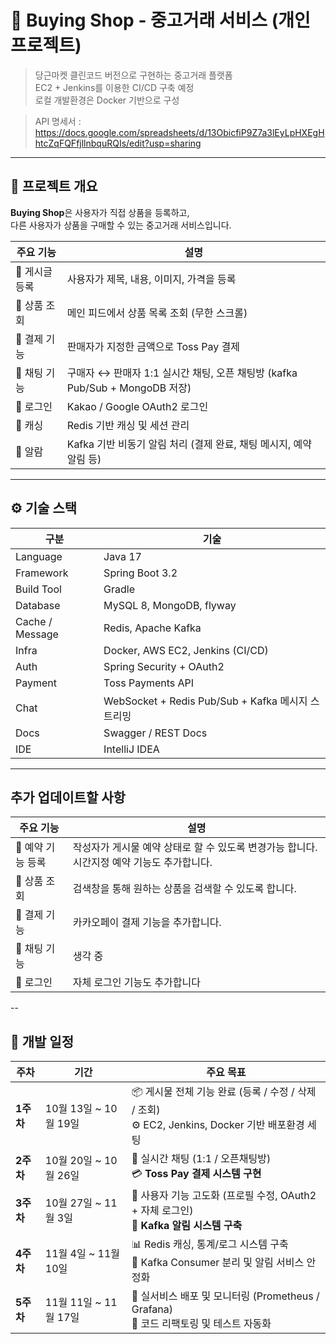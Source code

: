 # 🛒 Buying Shop - 중고거래 서비스 (개인 프로젝트)

> 당근마켓 클린코드 버전으로 구현하는 중고거래 플랫폼  
> EC2 + Jenkins를 이용한 CI/CD 구축 예정  
> 로컬 개발환경은 Docker 기반으로 구성

> API 명세서 :
https://docs.google.com/spreadsheets/d/13ObicfiP9Z7a3lEyLpHXEgHhtcZqFQFfjllnbquRQIs/edit?usp=sharing

---

## 🚀 프로젝트 개요

**Buying Shop**은 사용자가 직접 상품을 등록하고,  
다른 사용자가 상품을 구매할 수 있는 중고거래 서비스입니다.

| 주요 기능 | 설명 |
|------------|------|
| 🔸 게시글 등록 | 사용자가 제목, 내용, 이미지, 가격을 등록 |
| 🔸 상품 조회 | 메인 피드에서 상품 목록 조회 (무한 스크롤) |
| 🔸 결제 기능 | 판매자가 지정한 금액으로 Toss Pay 결제 |
| 🔸 채팅 기능 | 구매자 ↔ 판매자 1:1 실시간 채팅, 오픈 채팅방 (kafka Pub/Sub + MongoDB 저장) |
| 🔸 로그인 | Kakao / Google OAuth2 로그인 |
| 🔸 캐싱 | Redis 기반 캐싱 및 세션 관리 |
| 🔸 알람 | Kafka 기반 비동기 알림 처리 (결제 완료, 채팅 메시지, 예약 알림 등) |

---

## ⚙️ 기술 스택

| 구분 | 기술 |
|------|------|
| Language | Java 17 |
| Framework | Spring Boot 3.2|
| Build Tool | Gradle |
| Database | MySQL 8, MongoDB, flyway |
| Cache / Message | Redis, Apache Kafka |
| Infra | Docker, AWS EC2, Jenkins (CI/CD) |
| Auth | Spring Security + OAuth2 |
| Payment | Toss Payments API |
| Chat | WebSocket + Redis Pub/Sub + Kafka 메시지 스트리밍 |
| Docs | Swagger / REST Docs |
| IDE | IntelliJ IDEA |

---

## 추가 업데이트할 사항
| 주요 기능 | 설명 |
|------------|------|
| 🔸 예약 기능 등록 | 작성자가 게시물 예약 상태로 할 수 있도록 변경가능 합니다. 시간지정 예약 기능도 추가합니다. |
| 🔸 상품 조회 | 검색창을 통해 원하는 상품을 검색할 수 있도록 합니다. |
| 🔸 결제 기능 | 카카오페이 결제 기능을 추가합니다. |
| 🔸 채팅 기능 | 생각 중 |
| 🔸 로그인 | 자체 로그인 기능도 추가합니다 |

--

## 📆 개발 일정

| 주차      | 기간                | 주요 목표                                                                     |
| ------- | ----------------- | ------------------------------------------------------------------------- |
| **1주차** | 10월 13일 ~ 10월 19일 | 📦 게시물 전체 기능 완료 (등록 / 수정 / 삭제 / 조회)<br>⚙️ EC2, Jenkins, Docker 기반 배포환경 세팅 |
| **2주차** | 10월 20일 ~ 10월 26일 | 💬 실시간 채팅 (1:1 / 오픈채팅방)<br>💳 **Toss Pay 결제 시스템 구현**                      |
| **3주차** | 10월 27일 ~ 11월 3일  | 👤 사용자 기능 고도화 (프로필 수정, OAuth2 + 자체 로그인)<br>🔔 **Kafka 알림 시스템 구축**         |
| **4주차** | 11월 4일 ~ 11월 10일  | 📊 Redis 캐싱, 통계/로그 시스템 구축<br>🧩 Kafka Consumer 분리 및 알림 서비스 안정화            |
| **5주차** | 11월 11일 ~ 11월 17일 | 🚀 실서비스 배포 및 모니터링 (Prometheus / Grafana)<br>🧹 코드 리팩토링 및 테스트 자동화          |


